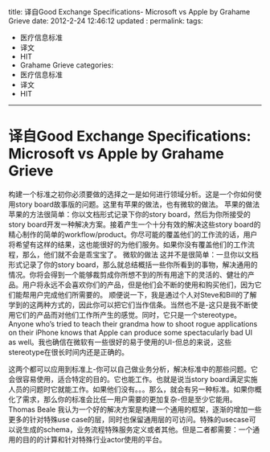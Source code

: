 title: 译自Good Exchange Specifications- Microsoft vs Apple  by Grahame Grieve
date: 2012-2-24 12:46:12
updated	:
permalink:
tags:
- 医疗信息标准
- 译文
- HIT
- Grahame Grieve
categories:
- 医疗信息标准
- 译文
- HIT

---

# 译自Good Exchange Specifications: Microsoft vs Apple  by Grahame Grieve

构建一个标准之初你必须要做的选择之一是如何进行领域分析。这是一个你如何使用story board故事版的问题。这里有苹果的做法，也有微软的做法。
苹果的做法
苹果的方法很简单：你以文档形式记录下你的story board，然后为你所接受的story board开发一种解决方案。接着产生一个十分有效的解决这些story board的精心制作的简单的workflow/product。你尽可能的覆盖他们的工作流的话，用户将希望有这样的结果，这也能很好的为他们服务。如果你没有覆盖他们的工作流程，那么，他们就不会是乖宝宝了。
微软的做法
这并不是很简单：一旦你以文档形式记录了你的story board，那么就总结概括一些你所看到的事物，解决通用的情况。你将会得到一个能够裁剪成你所想不到的所有用途下的灵活的、健壮的产品。用户将永远不会喜欢你们的产品，但是他们会不断的使用和购买他们，因为它们能帮用户完成他们所需要的。
顺便说一下，我是通过个人对Steve和Bill的了解学到的这两种方式的，因此你可以把它们当作信条。当然也不是-这只是我不断使用它们的产品而对他们工作所产生的感觉。同时，它只是一个stereotype。Anyone who’s tried to teach their grandma how to shoot rogue applications on their iPhone knows that Apple can produce some spectacularly bad UI as well。我也确信在微软有一些很好的易于使用的UI-但总的来说，这些stereotype在很长时间内还是正确的。

这两个都可以应用到标准上-你可以自己做业务分析，解决标准中的那些问题。它会很容易使用，适合特定的目的。它也能工作。也就是说当story board满足实施人员的问题时它就能工作。如果他们没有。。。那么，就会有另一种标准。如果你概化了需求，那么你的标准会比任一用户需要的更加复杂-但是至少它能用。
Thomas Beale
我认为一个好的解决方案是构建一个通用的框架，逐渐的增加一些更多的针对特殊use case的层，同时也保留通用层的可访问。特殊的usecase可以说生成的schema，业务流程特殊服务定义或者其他。但是二者都需要：一个通用的目的的计算和针对特殊行业actor使用的平台。
